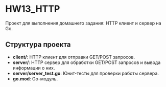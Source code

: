 # HW13_HTTP

Проект для выполнения домашнего задания:
HTTP клиент и сервер на Go.

## Структура проекта

- **client/**: HTTP клиент для отправки GET/POST запросов.
- **server/**: HTTP сервер для обработки GET/POST запросов и вывода информации о них.
- **server/server_test.go**: Юнит-тесты для проверки работы сервера.
- **go.mod**: Go-модуль.